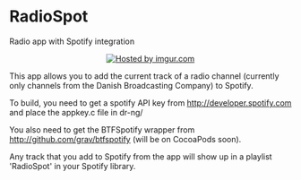 RadioSpot
==========

Radio app with Spotify integration

<center><a href="http://i.imgur.com/3AVSZaj.png"><img src="http://i.imgur.com/3AVSZaj.png" title="Hosted by imgur.com" /></a></center>

This app allows you to add the current track of a radio channel (currently only channels from the Danish Broadcasting Company) to Spotify.


To build, you need to get a spotify API key from http://developer.spotify.com and place the appkey.c file in dr-ng/

You also need to get the BTFSpotify wrapper from http://github.com/grav/btfspotify (will be on CocoaPods soon).

Any track that you add to Spotify from the app will show up in a playlist 'RadioSpot' in your Spotify library.

